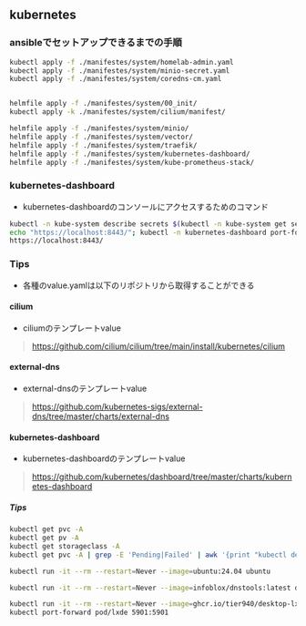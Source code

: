 ## kubernetes
### ansibleでセットアップできるまでの手順
```bash
kubectl apply -f ./manifestes/system/homelab-admin.yaml
kubectl apply -f ./manifestes/system/minio-secret.yaml
kubectl apply -f ./manifestes/system/coredns-cm.yaml


helmfile apply -f ./manifestes/system/00_init/
kubectl apply -k ./manifestes/system/cilium/manifest/

helmfile apply -f ./manifestes/system/minio/
helmfile apply -f ./manifestes/system/vector/
helmfile apply -f ./manifestes/system/traefik/
helmfile apply -f ./manifestes/system/kubernetes-dashboard/
helmfile apply -f ./manifestes/system/kube-prometheus-stack/
```

### kubernetes-dashboard
- kubernetes-dashboardのコンソールにアクセスするためのコマンド
```bash
kubectl -n kube-system describe secrets $(kubectl -n kube-system get secrets | grep homelab-admin | awk '{print $1}')
echo "https://localhost:8443/"; kubectl -n kubernetes-dashboard port-forward svc/kubernetes-dashboard-kong-proxy --address 0.0.0.0 8443:443
https://localhost:8443/
```

### Tips
- 各種のvalue.yamlは以下のリポジトリから取得することができる

#### cilium
- ciliumのテンプレートvalue
> https://github.com/cilium/cilium/tree/main/install/kubernetes/cilium

#### external-dns
- external-dnsのテンプレートvalue
> https://github.com/kubernetes-sigs/external-dns/tree/master/charts/external-dns

#### kubernetes-dashboard
- kubernetes-dashboardのテンプレートvalue
> https://github.com/kubernetes/dashboard/tree/master/charts/kubernetes-dashboard


##### Tips
```bash
kubectl get pvc -A
kubectl get pv -A
kubectl get storageclass -A
kubectl get pvc -A | grep -E 'Pending|Failed' | awk '{print "kubectl delete pvc " $2 " -n " $1}' | bash
```

```bash
kubectl run -it --rm --restart=Never --image=ubuntu:24.04 ubuntu

kubectl run -it --rm --restart=Never --image=infoblox/dnstools:latest dnstools

kubectl run -it --rm --restart=Never --image=ghcr.io/tier940/desktop-lxde:v1.1.0 lxde
kubectl port-forward pod/lxde 5901:5901
```

